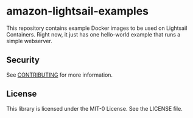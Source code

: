 # amazon-lightsail-examples

This repository contains example Docker images to be used on Lightsail Containers. Right now, it just has one hello-world example that runs a simple webserver.

## Security

See [CONTRIBUTING](CONTRIBUTING.md#security-issue-notifications) for more information.

## License

This library is licensed under the MIT-0 License. See the LICENSE file.

